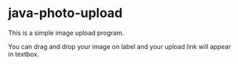 # java-photo-upload

This is a simple image upload program.

You can drag and drop your image on label and your upload link will appear in textbox.
